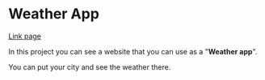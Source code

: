 # Weather App
[Link page](https://vlunaklick.github.io/weather_app/)

In this project you can see a website that you can use as a "**Weather app**".

You can put your city and see the weather there.